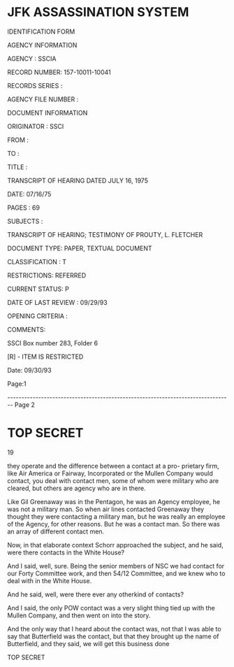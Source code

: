 # JFK ASSASSINATION SYSTEM

IDENTIFICATION FORM

AGENCY INFORMATION

AGENCY : SSCIA

RECORD NUMBER: 157-10011-10041

RECORDS SERIES :

AGENCY FILE NUMBER :

DOCUMENT INFORMATION

ORIGINATOR : SSCI

FROM :

TO :

TITLE :

TRANSCRIPT OF HEARING DATED JULY 16, 1975

DATE: 07/16/75

PAGES : 69

SUBJECTS :

TRANSCRIPT OF HEARING; TESTIMONY OF PROUTY, L. FLETCHER

DOCUMENT TYPE: PAPER, TEXTUAL DOCUMENT

CLASSIFICATION : T

RESTRICTIONS: REFERRED

CURRENT STATUS: P

DATE OF LAST REVIEW : 09/29/93

OPENING CRITERIA :

COMMENTS:

SSCI Box number 283, Folder 6



[R] - ITEM IS RESTRICTED

Date: 09/30/93

Page:1


-------------------------------------------------------------------------------- Page 2

# TOP SECRET

19

they operate and the difference between a contact at a pro-
prietary firm, like Air America or Fairway, Incorporated or the
Mullen Company would contact, you deal with contact men, some
of whom were military who are cleared, but others are agency
who are in there.

Like Gil Greenaway was in the Pentagon, he was an
Agency employee, he was not a military man. So when air lines
contacted Greenaway they thought they were contacting a military
man, but he was really an employee of the Agency, for other
reasons. But he was a contact man. So there was an array of
different contact men.

Now, in that elaborate context Schorr approached the
subject, and he said, were there contacts in the White House?

And I said, well, sure. Being the senior members of NSC
we had contact for our Forty Committee work, and then 54/12
Committee, and we knew who to deal with in the White House.

And he said, well, were there ever any otherkind of
contacts?

And I said, the only POW contact was a very slight thing
tied up with the Mullen Company, and then went on into the
story.

And the only way that I heard about the contact was,
not that I was able to say that Butterfield was the
contact, but that they brought up the name of Butterfield, and
they said, we will get this business done

TOP SECRET
